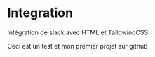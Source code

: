# Integration
Intégration de slack avec HTML et TaildwindCSS

Ceci est un test et mon premier projet sur github
